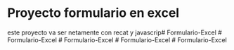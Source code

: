 # Proyecto formulario en excel
este proyecto va ser netamente con recat y javascrip#   F o r m u l a r i o - E x c e l  
 #   F o r m u l a r i o - E x c e l  
 #   F o r m u l a r i o - E x c e l  
 #   F o r m u l a r i o - E x c e l  
 #   F o r m u l a r i o - E x c e l  
 